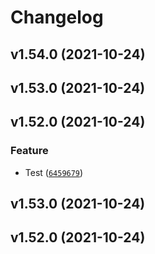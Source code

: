 # Changelog

<!--next-version-placeholder-->

## v1.54.0 (2021-10-24)


## v1.53.0 (2021-10-24)


## v1.52.0 (2021-10-24)
### Feature
* Test ([`6459679`](https://github.com/Mara-Li/YAFPA-python/commit/645967918e1160a33041f6764f2469aa176b1b3e))

## v1.53.0 (2021-10-24)


## v1.52.0 (2021-10-24)

